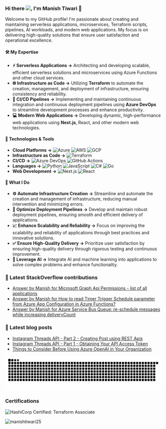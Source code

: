 ### Hi there <img src="https://raw.githubusercontent.com/egonelbre/gophers/master/icon/glowstick.gif" width="30px">, I'm Manish Tiwari 👋
Welcome to my GitHub profile! I'm passionate about creating and maintaining serverless applications, microservices, Terraform scripts, pipelines, AI workloads, and modern web applications. My focus is on delivering high-quality solutions that ensure user satisfaction and operational excellence.

#### 🛠️ My Expertise
- **⚡ Serverless Applications ->** Architecting and developing scalable, efficient serverless solutions and microservices using Azure Functions and other cloud services.
- **🌐 Infrastructure as Code ->** Utilizing **Terraform** to automate the creation, management, and deployment of infrastructure, ensuring consistency and reliability.
- **🚀 CI/CD Pipelines ->** Implementing and maintaining continuous integration and continuous deployment pipelines using **Azure DevOps** to streamline development processes and enhance productivity.
- **💻 Modern Web Applications ->** Developing dynamic, high-performance web applications using **Next.js**, React, and other modern web technologies.

#### 🔧 Technologies & Tools
- **Cloud Platforms ->** ![Azure](https://img.shields.io/badge/Azure-0078D4?style=flat&logo=Microsoft-Azure&logoColor=white) ![AWS](https://img.shields.io/badge/AWS-232F3E?style=flat&logo=Amazon-AWS&logoColor=white) ![GCP](https://img.shields.io/badge/GCP-4285F4?style=flat&logo=Google-Cloud&logoColor=white)
- **Infrastructure as Code ->** ![Terraform](https://img.shields.io/badge/Terraform-623CE4?style=flat&logo=Terraform&logoColor=white)
- **CI/CD ->** ![Azure DevOps](https://img.shields.io/badge/Azure_DevOps-0078D7?style=flat&logo=Azure-DevOps&logoColor=white) ![GitHub Actions](https://img.shields.io/badge/GitHub_Actions-2088FF?style=flat&logo=GitHub-Actions&logoColor=white)
- **Languages ->** ![Python](https://img.shields.io/badge/Python-3776AB?style=flat&logo=Python&logoColor=white) ![JavaScript](https://img.shields.io/badge/JavaScript-F7DF1E?style=flat&logo=JavaScript&logoColor=black) ![C#](https://img.shields.io/badge/C%23-239120?style=flat&logo=C-Sharp&logoColor=white) ![Go](https://img.shields.io/badge/Go-00ADD8?style=flat&logo=Go&logoColor=white)
- **Web Development ->** ![Next.js](https://img.shields.io/badge/Next.js-000000?style=flat&logo=Next.js&logoColor=white) ![React](https://img.shields.io/badge/React-61DAFB?style=flat&logo=React&logoColor=black)

#### 🌟 What I Do
- **⚙️ Automate Infrastructure Creation ->** Streamline and automate the creation and management of infrastructure, reducing manual intervention and minimizing errors.
- **🔄 Optimize Deployment Pipelines ->** Develop and maintain robust deployment pipelines, ensuring smooth and efficient delivery of applications.
- **📈 Enhance Scalability and Reliability ->** Focus on improving the scalability and reliability of applications through best practices and innovative solutions.
- **✅ Ensure High-Quality Delivery ->** Prioritize user satisfaction by ensuring high-quality delivery through rigorous testing and continuous improvement.
- **🧠 Leverage AI ->** Integrate AI and machine learning into applications to solve complex problems and enhance functionality.

### 🥞 Latest StackOverflow contributions

<!-- STACKOVERFLOW:START -->
- [Answer by Manish for Microsoft Graph Api Permissions - list of all applications](https://stackoverflow.com/questions/78310792/microsoft-graph-api-permissions-list-of-all-applications/78311053#78311053)
- [Answer by Manish for How to read Timer Trigger Schedule parameter from Azure App Configuration in Azure Functions?](https://stackoverflow.com/questions/76310081/how-to-read-timer-trigger-schedule-parameter-from-azure-app-configuration-in-azu/76314377#76314377)
- [Answer by Manish for Azure Service Bus Queue: re-schedule messages while increasing deliveryCount](https://stackoverflow.com/questions/76311885/azure-service-bus-queue-re-schedule-messages-while-increasing-deliverycount/76314222#76314222)
<!-- STACKOVERFLOW:END -->

### 🥞 Latest blog posts

<!-- Blog:START -->
- [Instagram Threads API - Part 2 - Creating Post using REST Apis](https://blogs.bitesinbyte.com//posts/how-to-post-content-on-thread-using-api-part2/)
- [Instagram Threads API - Part 1 - Obtaining Your API Access Token](https://blogs.bitesinbyte.com//posts/how-to-post-content-on-thread-using-api-part1/)
- [Things to Consider Before Using Azure OpenAI in Your Organization](https://blogs.bitesinbyte.com//posts/things-to-consider-azure-openai/)
<!-- Blog:END -->

<picture>
  <source media="(prefers-color-scheme: dark)" srcset="https://raw.githubusercontent.com/manishtiwari25/manishtiwari25/output/github-contribution-grid-snake-dark.svg">
  <source media="(prefers-color-scheme: light)" srcset="https://raw.githubusercontent.com/manishtiwari25/manishtiwari25/output/github-contribution-grid-snake.svg">
  <img alt="github contribution grid snake animation" src="https://raw.githubusercontent.com/manishtiwari25/manishtiwari25/output/github-contribution-grid-snake.svg">
</picture>

### Certifications
![HashiCorp Certified: Terraform Associate](https://images.credly.com/size/250x250/images/99289602-861e-4929-8277-773e63a2fa6f/image.png)

<p align="left"> <img src="https://komarev.com/ghpvc/?username=manishtiwari25" alt="manishtiwari25" /> </p>
